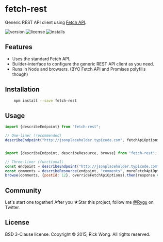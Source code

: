 # fetch-rest

Generic REST API client using [Fetch API](https://github.com/whatwg/fetch).

![version](https://img.shields.io/npm/v/fetch-rest.svg) ![license](https://img.shields.io/npm/l/fetch-rest.svg) ![installs](https://img.shields.io/npm/dt/fetch-rest.svg)

## Features

- Uses the standard Fetch API.
- Builder-interface to configure the generic REST API client as you need.
- Runs in Node and browsers. (BYO Fetch API and Promises polyfills though)

## Installation

```bash
	npm install --save fetch-rest
```

## Usage

````js
import {describeEndpoint} from "fetch-rest";

// One-liner (recommended)
describeEndpoint("http://jsonplaceholder.typicode.com", fetchApiOptions).describeResource("comments", moreFetchApiOptions).browse({postId: 12}, overrideFetchApiOptions).then(response => response.json()).then(json => console.log(json));


import {describeEndpoint, describeResource, browse} from "fetch-rest";

// Three-liner (functional)
const endpoint = describeEndpoint("http://jsonplaceholder.typicode.com", fetchApiOptions);
const comments = describeResource(endpoint, "comments", moreFetchApiOptions);
browse(comments, {postId: 12}, overrideFetchApiOptions).then(response => response.json()).then(json => console.log(json));

````

## Community

Let's start one together! After you ★Star this project, follow me [@Rygu](https://twitter.com/rygu)
on Twitter.

## License

BSD 3-Clause license. Copyright © 2015, Rick Wong. All rights reserved.
